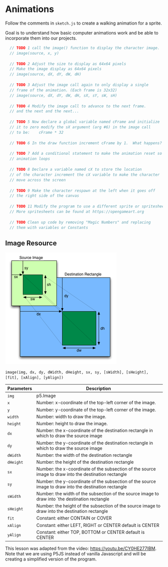 # Animations

Follow the comments in `sketch.js` to create a walking animation for 
a sprite.

Goal is to understand how basic computer animations work and be able to incorporate them into our projects.
```javascript
  // TODO 1 call the image() function to display the character image.
  // image(source, x, y)

  // TODO 2 Adjust the size to display as 64x64 pixels
  // Make the image display as 64x64 pixels
  // image(source, dX, dY, dW, dH)

  // TODO 3 Adjust the image call again to only display a single
  // frame of the animation. (Each frame is 32x32)
  // image(source, dX, dY, dW, dH, sX, sY, sW, sH)

  // TODO 4 Modify the image call to advance to the next frame.
  // and the next and the next...

  // TODO 5 Now declare a global variable named cFrame and initialize
  // it to zero modify the sX argument (arg #6) in the image call
  // to be:    cFrame * 32

  // TODO 6 In the draw function increment cFrame by 1.  What happens?

  // TODO 7 Add a conditional statement to make the animation reset so the
  // animation loops

  // TODO 8 Declare a variable named cX to store the location
  // of the character increment the cX variable to make the character
  // move across the screen

  // TODO 9 Make the character respawn at the left when it goes off
  // the right side of the canvas

  // TODO 11 Modify the program to use a different sprite or spritesheet
  // More spritesheets can be found at https://opengameart.org

  // TODO Clean up code by removing "Magic Numbers" and replacing
  // them with variables or Constants
```

## Image Resource
![P5 Image diagram](img/drawImage.png)

`image(img, dx, dy, dWidth, dHeight, sx, sy, [sWidth], [sHeight], [fit], [xAlign], [yAlign])`

| Parameters | Description |
| --- | --- |
`img` | p5.Image|p5.Element|p5.Texture|p5.Framebuffer|p5.FramebufferTexture: image` to display.
`x` | Number: x-coordinate of the top-left corner of the image.
`y` | Number: y-coordinate of the top-left corner of the image.
`width` | Number: width to draw the image.
`height` | Number: height to draw the image.
`dx` | Number: the x-coordinate of the destination rectangle in which to draw the source image
`dy` | Number: the y-coordinate of the destination rectangle in which to draw the source image
`dWidth` | Number: the width of the destination rectangle
`dHeight` | Number: the height of the destination rectangle
`sx` | Number: the x-coordinate of the subsection of the source image to draw into the destination rectangle
`sy` | Number: the y-coordinate of the subsection of the source image to draw into the destination rectangle
`sWidth` | Number: the width of the subsection of the source image to draw into `the destination rectangle
`sHeight` | Number: the height of the subsection of the source image to draw into the destination rectangle
`fit` | Constant: either CONTAIN or COVER
`xAlign` | Constant: either LEFT, RIGHT or CENTER default is CENTER
`yAlign` | Constant: either TOP, BOTTOM or CENTER default is CENTER
   

This lesson was adapted from the video: https://youtu.be/CY0HE277IBM.
Note that we are using P5JS instead of vanilla Javascript and will be creating a simplified version of the program.


